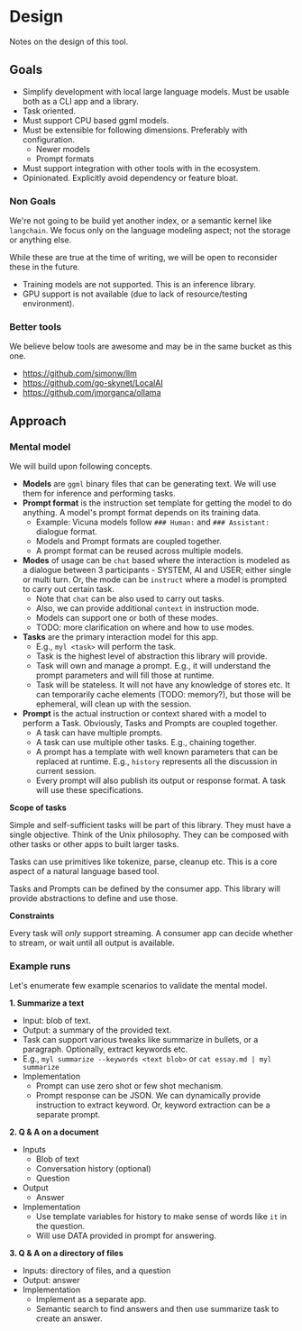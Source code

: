 # Design

Notes on the design of this tool.

## Goals

- Simplify development with local large language models. Must be usable both as
  a CLI app and a library.
- Task oriented.
- Must support CPU based ggml models.
- Must be extensible for following dimensions. Preferably with configuration.
  - Newer models
  - Prompt formats
- Must support integration with other tools with in the ecosystem.
- Opinionated. Explicitly avoid dependency or feature bloat.

### Non Goals

We're not going to be build yet another index, or a semantic kernel like
`langchain`. We focus only on the language modeling aspect; not the storage or
anything else.

While these are true at the time of writing, we will be open to reconsider these
in the future.

- Training models are not supported. This is an inference library.
- GPU support is not available (due to lack of resource/testing environment).

### Better tools

We believe below tools are awesome and may be in the same bucket as this one.

- <https://github.com/simonw/llm>
- <https://github.com/go-skynet/LocalAI>
- <https://github.com/jmorganca/ollama>

## Approach

### Mental model

We will build upon following concepts.

- **Models** are `ggml` binary files that can be generating text. We will use
  them for inference and performing tasks.
- **Prompt format** is the instruction set template for getting the model to do
  anything. A model's prompt format depends on its training data.
  - Example: Vicuna models follow `### Human:` and `### Assistant:` dialogue
    format.
  - Models and Prompt formats are coupled together.
  - A prompt format can be reused across multiple models.
- **Modes** of usage can be `chat` based where the interaction is modeled as
  a dialogue between 3 participants - SYSTEM, AI and USER; either single or
  multi turn. Or, the mode can be `instruct` where a model is prompted to carry
  out certain task.
  - Note that `chat` can be also used to carry out tasks.
  - Also, we can provide additional `context` in instruction mode.
  - Models can support one or both of these modes.
  - TODO: more clarification on where and how to use modes.
- **Tasks** are the primary interaction model for this app.
  - E.g., `myl <task>` will perform the task.
  - Task is the highest level of abstraction this library will provide.
  - Task will own and manage a prompt. E.g., it will understand the prompt
    parameters and will fill those at runtime.
  - Task will be stateless. It will not have any knowledge of stores etc. It can
    temporarily cache elements (TODO: memory?), but those will be ephemeral,
    will clean up with the session.
- **Prompt** is the actual instruction or context shared with a model to perform
  a Task. Obviously, Tasks and Prompts are coupled together.
  - A task can have multiple prompts.
  - A task can use multiple other tasks. E.g., chaining together.
  - A prompt has a template with well known parameters that can be replaced at
    runtime. E.g., `history` represents all the discussion in current session.
  - Every prompt will also publish its output or response format. A task will
    use these specifications.

**Scope of tasks**

Simple and self-sufficient tasks will be part of this library. They must have
a single objective. Think of the Unix philosophy. They can be composed with other
tasks or other apps to built larger tasks.

Tasks can use primitives like tokenize, parse, cleanup etc. This is a core
aspect of a natural language based tool.

Tasks and Prompts can be defined by the consumer app. This library will provide
abstractions to define and use those.

**Constraints**

Every task will _only_ support streaming. A consumer app can decide whether to stream,
or wait until all output is available.

### Example runs

Let's enumerate few example scenarios to validate the mental model.

**1. Summarize a text**

- Input: blob of text.
- Output: a summary of the provided text.
- Task can support various tweaks like summarize in bullets, or a paragraph.
  Optionally, extract keywords etc.
- E.g., `myl summarize --keywords <text blob>` or `cat essay.md | myl summarize`
- Implementation
  - Prompt can use zero shot or few shot mechanism.
  - Prompt response can be JSON. We can dynamically provide instruction to
    extract keyword. Or, keyword extraction can be a separate prompt.

**2. Q & A on a document**

- Inputs
  - Blob of text
  - Conversation history (optional)
  - Question
- Output
  - Answer
- Implementation
  - Use template variables for history to make sense of words like `it` in the
    question.
  - Will use DATA provided in prompt for answering.

**3. Q & A on a directory of files**

- Inputs: directory of files, and a question
- Output: answer
- Implementation
  - Implement as a separate app.
  - Semantic search to find answers and then use summarize task to create an
    answer.
